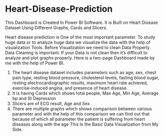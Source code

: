 # Heart-Disease-Prediction
This Dashboard is Created In Power BI Software. It is Built on Heart Disease Dataset Using Different Graphs, Cards and Slicers.

Heart disease prediction is One of the most important parameter. To study huge data or to analyze huge data we visualize the data with the help of visualization Tools. Before Visualization we need to clean Data Properly.  Data Cleaning is important. If your Data is not clean then it’s difficult to analyze and plot graphs properly. Here is a two-page Dashboard made by me with the help of Power BI.

1. The heart disease dataset includes parameters such as age, sex, chest pain type, resting blood pressure, cholesterol levels, fasting blood sugar, resting electrocardiographic results, maximum heart rate achieved, exercise-induced angina, and presence of heart disease.
2. It is having Cards which shows total people, Max Age, Min Age, Average bp and St Depression
3. Slicers are of ECG result, Age and Sex
4. There are multiple graphs which shows comparison between various parameter and with the help of this comparison we can find out that because of which all parameter the patient is suffering from heart diseases along with the age
This Is the Basic Data Visualization from My Side.
